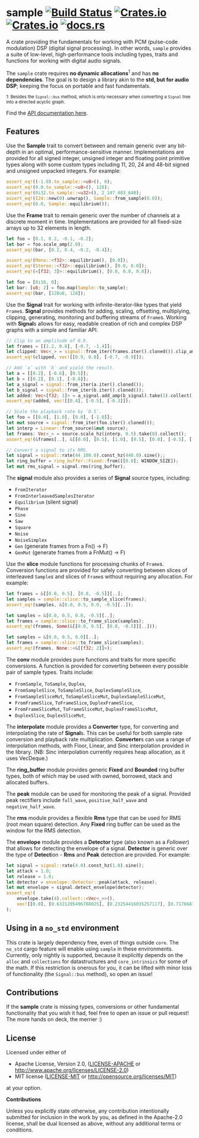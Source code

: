 # sample [![Build Status](https://travis-ci.org/RustAudio/sample.svg?branch=master)](https://travis-ci.org/RustAudio/sample) [![Crates.io](https://img.shields.io/crates/v/sample.svg)](https://crates.io/crates/sample) [![Crates.io](https://img.shields.io/crates/l/sample.svg)](https://github.com/RustAudio/sample/blob/master/LICENSE-MIT) [![docs.rs](https://docs.rs/sample/badge.svg)](https://docs.rs/sample/)

A crate providing the fundamentals for working with PCM (pulse-code modulation)
DSP (digital signal processing). In other words, `sample` provides a suite of
low-level, high-performance tools including types, traits and functions for
working with digital audio signals.

The `sample` crate requires **no dynamic allocations**<sup>1</sup> and has **no
dependencies**. The goal is to design a library akin to the **std, but for audio
DSP**; keeping the focus on portable and fast fundamentals.

<sup>1: Besides the `Signal::bus` method, which is only necessary when
converting a `Signal` tree into a directed acyclic graph.</sup>

Find the [API documentation here](https://docs.rs/sample/).


Features
--------

Use the **Sample** trait to convert between and remain generic over any
bit-depth in an optimal, performance-sensitive manner. Implementations are
provided for all signed integer, unsigned integer and floating point primitive
types along with some custom types including 11, 20, 24 and 48-bit signed and
unsigned unpacked integers. For example:

```rust
assert_eq!((-1.0).to_sample::<u8>(), 0);
assert_eq!(0.0.to_sample::<u8>(), 128);
assert_eq!(0i32.to_sample::<u32>(), 2_147_483_648);
assert_eq!(I24::new(0).unwrap(), Sample::from_sample(0.0));
assert_eq!(0.0, Sample::equilibrium());
```

Use the **Frame** trait to remain generic over the number of channels at a
discrete moment in time. Implementations are provided for all fixed-size arrays
up to 32 elements in length.

```rust
let foo = [0.1, 0.2, -0.1, -0.2];
let bar = foo.scale_amp(2.0);
assert_eq!(bar, [0.2, 0.4, -0.2, -0.4]);

assert_eq!(Mono::<f32>::equilibrium(), [0.0]);
assert_eq!(Stereo::<f32>::equilibrium(), [0.0, 0.0]);
assert_eq!(<[f32; 3]>::equilibrium(), [0.0, 0.0, 0.0]);

let foo = [0i16, 0];
let bar: [u8; 2] = foo.map(Sample::to_sample);
assert_eq!(bar, [128u8, 128]);
```

Use the **Signal** trait for working with infinite-iterator-like types that
yield `Frame`s. **Signal** provides methods for adding, scaling, offsetting,
multiplying, clipping, generating, monitoring and buffering streams of `Frame`s.
Working with **Signal**s allows for easy, readable creation of rich and complex
DSP graphs with a simple and familiar API.

```rust
// Clip to an amplitude of 0.9.
let frames = [[1.2, 0.8], [-0.7, -1.4]];
let clipped: Vec<_> = signal::from_iter(frames.iter().cloned()).clip_amp(0.9).take(2).collect();
assert_eq!(clipped, vec![[0.9, 0.8], [-0.7, -0.9]]);

// Add `a` with `b` and yield the result.
let a = [[0.2], [-0.6], [0.5]];
let b = [[0.2], [0.1], [-0.8]];
let a_signal = signal::from_iter(a.iter().cloned());
let b_signal = signal::from_iter(b.iter().cloned());
let added: Vec<[f32; 1]> = a_signal.add_amp(b_signal).take(3).collect();
assert_eq!(added, vec![[0.4], [-0.5], [-0.3]]);

// Scale the playback rate by `0.5`.
let foo = [[0.0], [1.0], [0.0], [-1.0]];
let mut source = signal::from_iter(foo.iter().cloned());
let interp = Linear::from_source(&mut source);
let frames: Vec<_> = source.scale_hz(interp, 0.5).take(8).collect();
assert_eq!(&frames[..], &[[0.0], [0.5], [1.0], [0.5], [0.0], [-0.5], [-1.0], [-0.5]][..]);

// Convert a signal to its RMS.
let signal = signal::rate(44_100.0).const_hz(440.0).sine();;
let ring_buffer = ring_buffer::Fixed::from([[0.0]; WINDOW_SIZE]);
let mut rms_signal = signal.rms(ring_buffer);
```

The **signal** module also provides a series of **Signal** source types,
including:

- `FromIterator`
- `FromInterleavedSamplesIterator`
- `Equilibrium` (silent signal)
- `Phase`
- `Sine`
- `Saw`
- `Square`
- `Noise`
- `NoiseSimplex`
- `Gen` (generate frames from a Fn() -> F)
- `GenMut` (generate frames from a FnMut() -> F)

Use the **slice** module functions for processing chunks of `Frame`s.
Conversion functions are provided for safely converting between slices of
interleaved `Sample`s and slices of `Frame`s without requiring any allocation.
For example:

```rust
let frames = &[[0.0, 0.5], [0.0, -0.5]][..];
let samples = sample::slice::to_sample_slice(frames);
assert_eq!(samples, &[0.0, 0.5, 0.0, -0.5][..]);

let samples = &[0.0, 0.5, 0.0, -0.5][..];
let frames = sample::slice::to_frame_slice(samples);
assert_eq!(frames, Some(&[[0.0, 0.5], [0.0, -0.5]][..]));

let samples = &[0.0, 0.5, 0.0][..];
let frames = sample::slice::to_frame_slice(samples);
assert_eq!(frames, None::<&[[f32; 2]]>);
```

The **conv** module provides pure functions and traits for more specific
conversions. A function is provided for converting between every possible pair
of sample types. Traits include:

- `FromSample`, `ToSample`, `Duplex`,
- `FromSampleSlice`, `ToSampleSlice`, `DuplexSampleSlice`,
- `FromSampleSliceMut`, `ToSampleSliceMut`, `DuplexSampleSliceMut`,
- `FromFrameSlice`, `ToFrameSlice`, `DuplexFrameSlice`,
- `FromFrameSliceMut`, `ToFrameSliceMut`, `DuplexFrameSliceMut`,
- `DuplexSlice`, `DuplexSliceMut`,

The **interpolate** module provides a **Converter** type, for converting and
interpolating the rate of **Signal**s. This can be useful for both sample rate
conversion and playback rate multiplication. **Converter**s can use a range of
interpolation methods, with Floor, Linear, and Sinc interpolation provided in
the library. (NB: Sinc interpolation currently requires heap allocation, as it
uses VecDeque.)

The **ring_buffer** module provides generic **Fixed** and **Bounded** ring
buffer types, both of which may be used with owned, borrowed, stack and
allocated buffers.

The **peak** module can be used for monitoring the peak of a signal. Provided
peak rectifiers include `full_wave`, `positive_half_wave` and
`negative_half_wave`.

The **rms** module provides a flexible **Rms** type that can be used for RMS
(root mean square) detection. Any **Fixed** ring buffer can be used as the
window for the RMS detection.

The **envelope** module provides a **Detector** type (also known as a
*Follower*) that allows for detecting the envelope of a signal. **Detector** is
generic over the type of **Detect**ion - **Rms** and **Peak** detection are
provided. For example:

```rust
let signal = signal::rate(4.0).const_hz(1.0).sine();
let attack = 1.0;
let release = 1.0;
let detector = envelope::Detector::peak(attack, release);
let mut envelope = signal.detect_envelope(detector);
assert_eq!(
    envelope.take(4).collect::<Vec<_>>(),
    vec![[0.0], [0.6321205496788025], [0.23254416035257117], [0.7176687675647109]]
);
```


Using in a `no_std` environment
-------------------------------

This crate is largely dependency free, even of things outside `core`. The
`no_std` cargo feature will enable using `sample` in these environments.
Currently, only nightly is supported, because it explicitly depends on the
`alloc` and `collections` for datastructures and `core_intrinsics` for some of
the math. If this restriction is onerous for you, it can be lifted with minor
loss of functionality (the `Signal::bus` method), so open an issue!


Contributions
-------------

If the **sample** crate is missing types, conversions or other fundamental
functionality that you wish it had, feel free to open an issue or pull request!
The more hands on deck, the merrier :)


License
-------

Licensed under either of

 * Apache License, Version 2.0, ([LICENSE-APACHE](LICENSE-APACHE) or http://www.apache.org/licenses/LICENSE-2.0)
 * MIT license ([LICENSE-MIT](LICENSE-MIT) or http://opensource.org/licenses/MIT)

at your option.

**Contributions**

Unless you explicitly state otherwise, any contribution intentionally submitted
for inclusion in the work by you, as defined in the Apache-2.0 license, shall be
dual licensed as above, without any additional terms or conditions.
